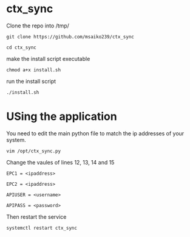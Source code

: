 # ctx_sync
Clone the repo into /tmp/

`git clone https://github.com/msaiko239/ctx_sync`

`cd ctx_sync`

make the install script executable

`chmod a+x install.sh`

run the install script

`./install.sh`

# USing the application
You need to edit the main python file to match the ip addresses of your system.

`vim /opt/ctx_sync.py`

Change the vaules of lines 12, 13, 14 and 15

`EPC1 = <ipaddress>`

`EPC2 = <ipaddress>`

`APIUSER = <username>`

`APIPASS = <password>`


Then restart the service

`systemctl restart ctx_sync`
